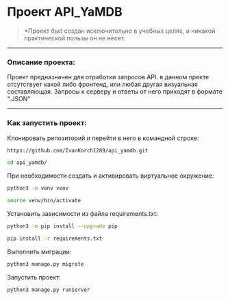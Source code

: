 # **Проект API_YaMDB**
> *Проект был создан исключительно в учебных целях, и никакой практической пользы он не несет.

___

### Описание проекта:

Проект предназначен для отработки запросов API.
в данном пректе отсутствует какой либо фронтенд, или любая другая визуальная составляющая. Запросы к серверу и ответы от него приходят в формате ".JSON"

___

### Как запустить проект:

Клонировать репозиторий и перейти в него в командной строке:
~~~bash
https://github.com/IvanKorch1289/api_yamdb.git
~~~
~~~bash
cd api_yamdb/
~~~

При необходимости создать и активировать виртуальное окружение:
~~~bash
python3 -m venv venv
~~~
~~~bash
source venv/bin/activate
~~~

Установить зависимости из файла requirements.txt:
~~~bash
python3 -m pip install --upgrade pip
~~~
~~~bash
pip install -r requirements.txt
~~~

Выполнить миграции:
~~~bash
python3 manage.py migrate
~~~

Запустить проект:
~~~bash
python3 manage.py runserver
~~~
